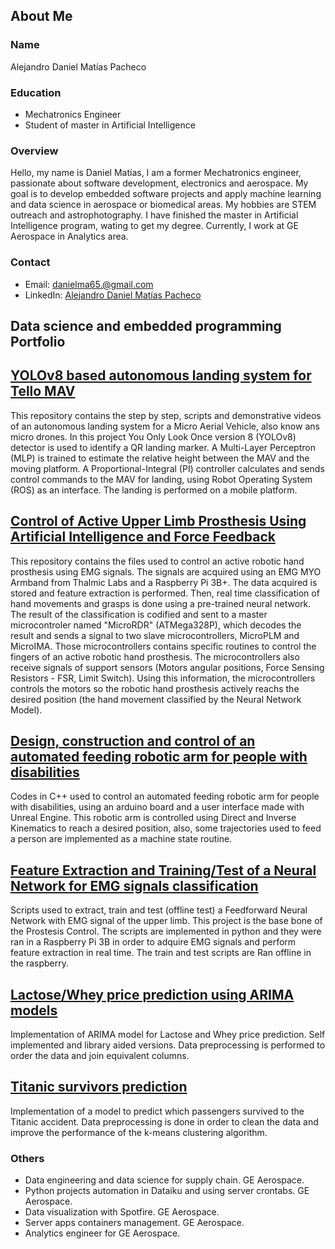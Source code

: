 
## About Me

### Name
Alejandro Daniel Matías Pacheco

### Education
* Mechatronics Engineer
* Student of master in Artificial Intelligence

### Overview
Hello, my name is Daniel Matías, I am a former Mechatronics engineer, passionate about software development, electronics and aerospace. My goal is to develop embedded software projects and apply machine learning and data science in aerospace or biomedical areas. My hobbies are STEM outreach and astrophotography. I have finished the master in Artificial Intelligence program, wating to get my degree. Currently, I work at GE Aerospace in Analytics area.

### Contact
- Email: danielma65.@gmail.com
- LinkedIn: [Alejandro Daniel Matías Pacheco](https://www.linkedin.com/in/daniel-mat-pac/)

## Data science and embedded programming Portfolio ##

## [YOLOv8 based autonomous landing system for Tello MAV](https://github.com/ADanielMt/MAV-Autonomous-Landing-Tello-YOLO-ROS)
This repository contains the step by step, scripts and demonstrative videos of an autonomous landing system for a Micro Aerial Vehicle, also know ans micro drones. In this project You Only Look Once version 8 (YOLOv8) detector is used to identify a QR landing marker. A Multi-Layer Perceptron (MLP) is trained to estimate the relative height between the MAV and the moving platform. A Proportional-Integral (PI) controller calculates and sends control commands to the MAV for landing, using Robot Operating System (ROS) as an interface. The landing is performed on a mobile platform.

## [Control of Active Upper Limb Prosthesis Using Artificial Intelligence and Force Feedback](https://github.com/ADanielMt/EMG_real_time_Neural_Network_classifier_hand_prosthesis)
This repository contains the files used to control an active robotic hand prosthesis using EMG signals. The signals are acquired using an EMG MYO Armband from Thalmic Labs and a Raspberry Pi 3B+. The data acquired is stored and feature extraction is performed. Then, real time classification of hand movements and grasps is done using a pre-trained neural network. The result of the classification is codified and sent to a master microcontroler named "MicroRDR" (ATMega328P), which decodes the result and sends a signal to two slave microcontrollers, MicroPLM and MicroIMA. Those microcontrollers contains specific routines to control the fingers of an active robotic hand prosthesis. The microcontrollers also receive signals of support sensors (Motors angular positions, Force Sensing Resistors - FSR, Limit Switch). Using this information, the microcontrollers controls the motors so the robotic hand prosthesis actively reachs the desired position (the hand movement classified by the Neural Network Model).

## [Design, construction and control of an automated feeding robotic arm for people with disabilities](https://github.com/ADanielMt/Feeder_Robotic_Arm)
Codes in C++ used to control an automated feeding robotic arm for people with disabilities, using an arduino board and a user interface made with Unreal Engine. This robotic arm is controlled using Direct and Inverse Kinematics to reach a desired position, also, some trajectories used to feed a person are implemented as a machine state routine.

## [Feature Extraction and Training/Test of a Neural Network for EMG signals classification](https://github.com/ADanielMt/EMG_train_NN)
Scripts used to extract, train and test (offline test) a Feedforward Neural Network with EMG signal of the upper limb. This project is the base bone of the Prostesis Control. The scripts are implemented in python and they were ran in a Raspberry Pi 3B in order to adquire EMG signals and perform feature extraction in real time. The train and test scripts are Ran offline in the raspberry.

## [Lactose/Whey price prediction using ARIMA models](https://github.com/ADanielMt/Price_prediction_ARIMA)
Implementation of ARIMA model for Lactose and Whey price prediction. Self implemented and library aided versions. Data preprocessing is performed to order the data and join equivalent columns. 

## [Titanic survivors prediction](https://github.com/ADanielMt/Titanic_prediction)
Implementation of a model to predict which passengers survived to the Titanic accident. Data preprocessing is done in order to clean the data and improve the performance of the k-means clustering algorithm.

### Others
* Data engineering and data science for supply chain. GE Aerospace.
* Python projects automation in Dataiku and using server crontabs. GE Aerospace.
* Data visualization with Spotfire. GE Aerospace.
* Server apps containers management. GE Aerospace.
* Analytics engineer for GE Aerospace.





